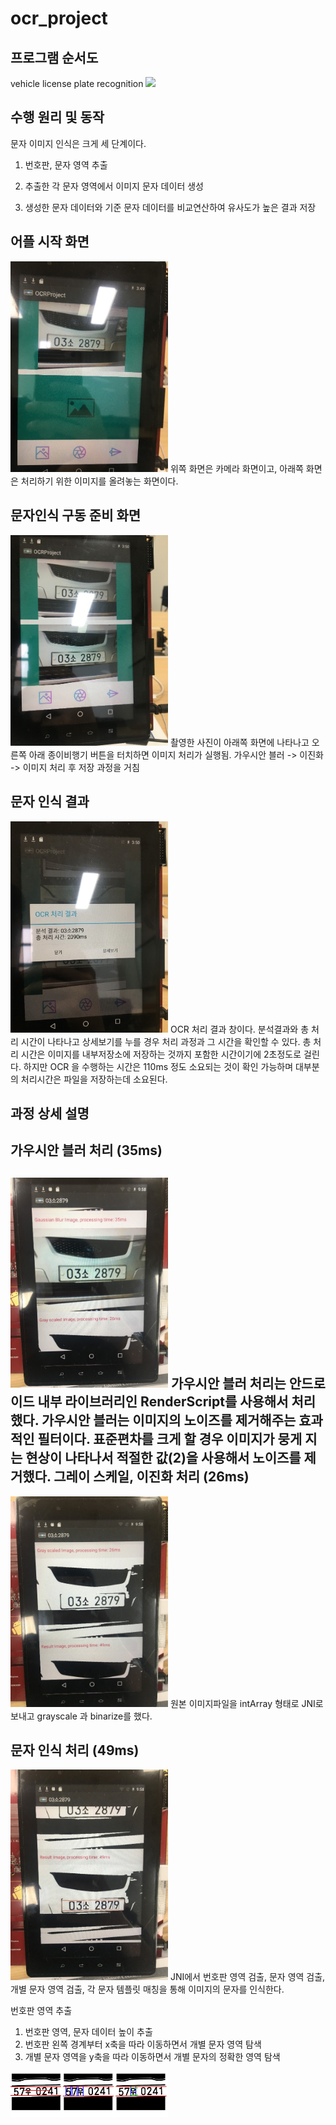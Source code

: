 ocr_project
=============
프로그램 순서도
----------------
vehicle license plate recognition
<img src="https://user-images.githubusercontent.com/42017128/71764235-79fc5a00-2f28-11ea-9427-177215d19937.png">

수행 원리 및 동작
----------------

문자 이미지 인식은 크게 세 단계이다.

1.  번호판, 문자 영역 추출

2.  추출한 각 문자 영역에서 이미지 문자 데이터 생성

3.  생성한 문자 데이터와 기준 문자 데이터를 비교연산하여 유사도가 높은
    결과 저장

  어플 시작 화면                                                        
  ---------------
  <img src="media/image1.jpg" width="50%" height="50%">
  위쪽 화면은 카메라 화면이고, 아래쪽 화면은 처리하기 위한 이미지를 올려놓는 화면이다. 

  문자인식 구동 준비 화면                                                 
  ----------------------
  <img src="media/image2.jpg" width="50%" height="50%">
  촬영한 사진이 아래쪽 화면에 나타나고 오른쪽 아래 종이비행기 버튼을 터치하면 이미지 처리가 실행됨. 가우시안 블러 -> 이진화
  -> 이미지 처리 후 저장 과정을 거침

문자 인식 결과  
 ---------------
 <img src="media/image7.jpg" width="50%" height="50%">
OCR 처리 결과 창이다. 분석결과와 총 처리 시간이 나타나고 상세보기를 누를 경우 처리 과정과 그 시간을 확인할 수 있다. 
총 처리 시간은 이미지를 내부저장소에 저장하는 것까지 포함한 시간이기에 2초정도로 걸린다. 하지만 OCR 을 수행하는 시간은 110ms 정도 소요되는 것이 확인 가능하며 대부분의 처리시간은 파일을 저장하는데 소요된다.
                      
과정 상세 설명 
---------------
  가우시안 블러 처리 (35ms)                                                           
  -------------------------
   <img src="media/image8.jpg" width="50%" height="50%">  가우시안 블러 처리는 안드로이드 내부 라이브러리인 RenderScript를 사용해서 처리했다. 가우시안 블러는 이미지의 노이즈를 제거해주는 효과적인 필터이다. 표준편차를 크게 할 경우 이미지가 뭉게 지는 현상이 나타나서 적절한 값(2)을 사용해서 노이즈를 제거했다.
그레이 스케일, 이진화 처리  (26ms)
  -------------------------
 <img src="media/image9.jpg" width="50%" height="50%"> 
원본 이미지파일을 intArray 형태로 JNI로 보내고 grayscale 과 binarize를 했다.

문자 인식 처리 (49ms) 
-------------------------
<img src="media/image10.jpg" width="50%" height="50%"> 
JNI에서 번호판 영역 검출, 문자 영역 검출, 개별 문자 영역 검출, 각 문자 템플릿 매칭을 통해 이미지의 문자를 인식한다. 

번호판 영역 추출
1.	번호판 영역, 문자 데이터 높이 추출
2.	번호판 왼쪽 경계부터 x축을 따라 이동하면서 개별 문자 영역 탐색
3.	개별 문자 영역을 y축을 따라 이동하면서 개별 문자의 정확한 영역 탐색
<img src="media/image11.jpg" width="50%" height="50%"> 
